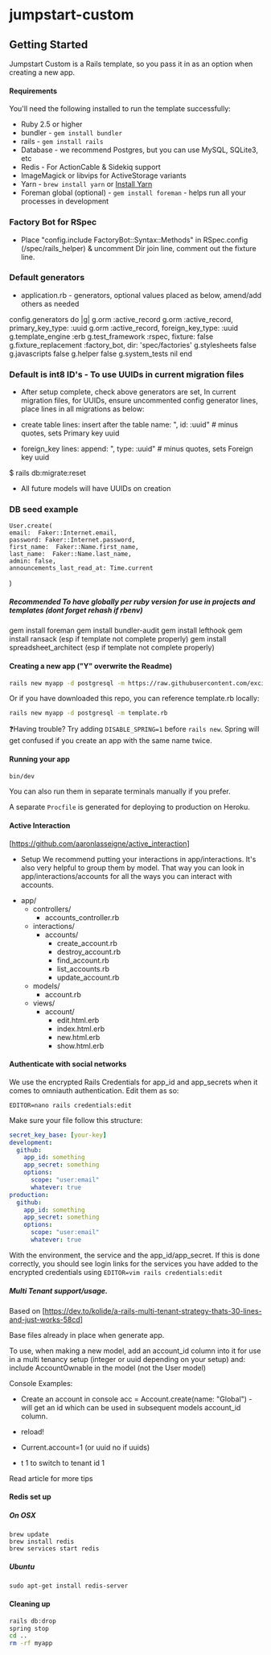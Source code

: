 # jumpstart-custom

## Getting Started

Jumpstart Custom is a Rails template, so you pass it in as an option when creating a new app.

#### Requirements

You'll need the following installed to run the template successfully:

- Ruby 2.5 or higher
- bundler - `gem install bundler`
- rails - `gem install rails`
- Database - we recommend Postgres, but you can use MySQL, SQLite3, etc
- Redis - For ActionCable & Sidekiq support
- ImageMagick or libvips for ActiveStorage variants
- Yarn - `brew install yarn` or [Install Yarn](https://yarnpkg.com/en/docs/install)
- Foreman global (optional) - `gem install foreman` - helps run all your processes in development

### Factory Bot for RSpec

- Place "config.include FactoryBot::Syntax::Methods" in RSpec.config (/spec/rails_helper) & uncomment Dir join line, comment out the fixture line.

### Default generators

- application.rb - generators, optional values placed as below, amend/add others as needed

config.generators do |g|
g.orm :active_record
g.orm :active_record, primary_key_type: :uuid
g.orm :active_record, foreign_key_type: :uuid
g.template_engine :erb
g.test_framework :rspec, fixture: false
g.fixture_replacement :factory_bot, dir: 'spec/factories'
g.stylesheets false
g.javascripts false
g.helper false
g.system_tests nil
end

### Default is int8 ID's - To use UUIDs in current migration files

- After setup complete, check above generators are set, In current migration files, for UUIDs, ensure uncommented config generator lines, place lines in all migrations as below:

- create table lines: insert after the table name: ", id: :uuid" # minus quotes, sets Primary key uuid
- foreign_key lines: append: ", type: :uuid" # minus quotes, sets Foreign key uuid

$ rails db:migrate:reset

- All future models will have UUIDs on creation

### DB seed example

    User.create(
    email:  Faker::Internet.email,
    password: Faker::Internet.password,
    first_name:  Faker::Name.first_name,
    last_name:  Faker::Name.last_name,
    admin: false,
    announcements_last_read_at: Time.current

)

##### Recommended To have globally per ruby version for use in projects and templates (dont forget rehash if rbenv)

gem install foreman
gem install bundler-audit
gem install lefthook
gem install ransack (esp if template not complete properly)
gem install spreadsheet_architect (esp if template not complete properly)

#### Creating a new app ("Y" overwrite the Readme)

```bash
rails new myapp -d postgresql -m https://raw.githubusercontent.com/excid3/jumpstart/master/template.rb
```

Or if you have downloaded this repo, you can reference template.rb locally:

```bash
rails new myapp -d postgresql -m template.rb
```

❓Having trouble? Try adding `DISABLE_SPRING=1` before `rails new`. Spring will get confused if you create an app with the same name twice.

#### Running your app

```bash
bin/dev
```

You can also run them in separate terminals manually if you prefer.

A separate `Procfile` is generated for deploying to production on Heroku.

#### Active Interaction

[https://github.com/aaronlasseigne/active_interaction]

- Setup
  We recommend putting your interactions in app/interactions. It's also very helpful to group them by model. That way you can look in app/interactions/accounts for all the ways you can interact with accounts.

* app/
  - controllers/
    - accounts_controller.rb
  - interactions/
    - accounts/
      - create_account.rb
      - destroy_account.rb
      - find_account.rb
      - list_accounts.rb
      - update_account.rb
  - models/
    - account.rb
  - views/
    - account/
      - edit.html.erb
      - index.html.erb
      - new.html.erb
      - show.html.erb

#### Authenticate with social networks

We use the encrypted Rails Credentials for app_id and app_secrets when it comes to omniauth authentication. Edit them as so:

```
EDITOR=nano rails credentials:edit
```

Make sure your file follow this structure:

```yml
secret_key_base: [your-key]
development:
  github:
    app_id: something
    app_secret: something
    options:
      scope: "user:email"
      whatever: true
production:
  github:
    app_id: something
    app_secret: something
    options:
      scope: "user:email"
      whatever: true
```

With the environment, the service and the app_id/app_secret. If this is done correctly, you should see login links
for the services you have added to the encrypted credentials using `EDITOR=vim rails credentials:edit`

##### Multi Tenant support/usage.

Based on [https://dev.to/kolide/a-rails-multi-tenant-strategy-thats-30-lines-and-just-works-58cd]

Base files already in place when generate app.

To use, when making a new model, add an account_id column into it for use in a multi tenancy setup (integer or uuid depending on your setup)
and: include AccountOwnable in the model (not the User model)

Console Examples:

* Create an account in console acc = Account.create(name: "Global") - will get an id which can be used in subsequent models account_id column.

* reload!

* Current.account=1 (or uuid no if uuids)

* t 1  to switch to tenant id 1

Read article for more tips

#### Redis set up

##### On OSX

```
brew update
brew install redis
brew services start redis
```

##### Ubuntu

```
sudo apt-get install redis-server
```

#### Cleaning up

```bash
rails db:drop
spring stop
cd ..
rm -rf myapp
```
